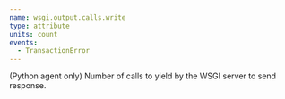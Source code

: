 ```yaml
---
name: wsgi.output.calls.write
type: attribute
units: count
events:
  - TransactionError
---
```


(Python agent only) Number of calls to yield by the WSGI server to send response.
